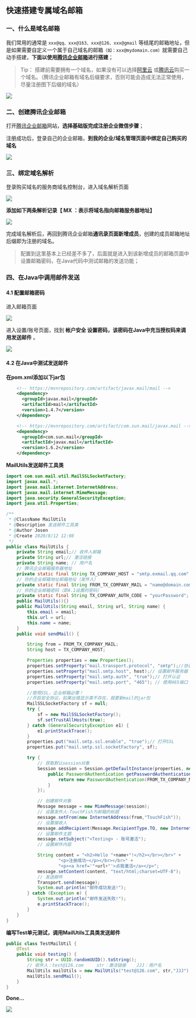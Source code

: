 ## 快速搭建专属域名邮箱



### 一、什么是域名邮箱

我们常用的通常是 `xxx@qq、xxx@163、xxx@126、xxx@gmail` 等结尾的邮箱地址，但是如果需要自定义一个属于自己域名的邮箱`（如：xxx@mydomain.com）`就需要自己动手搭建，**下面以使用<a href="   https://exmail.qq.com/" target=" _blank ">腾讯企业邮箱</a>进行搭建**；

> Tip： 搭建前需要拥有一个域名，如果没有可以选择<a href=" https://wanwang.aliyun.com/ " target="_blank">阿里云</a> 或<a href="  https://dnspod.cloud.tencent.com/ " target="_blank">腾讯云</a>购买一个域名。（腾讯企业邮箱有域名后缀要求，否则可能会造成无法正常使用，尽量注册图下后缀的域名）

<img src="./imgs/domains.png"/>



### 二、创建腾讯企业邮箱

打开<a href="   https://exmail.qq.com/  " target="_blank">腾讯企业邮箱</a>网站，**选择基础版完成注册企业微信步骤**；

注册成功后，登录自己的企业邮箱，**到我的企业/域名管理页面中绑定自己购买的域名**

<img src="./imgs/domains3.png"/>





### 三、绑定域名解析

登录购买域名的服务商域名控制台，进入域名解析页面

<img src="./imgs/domains4.png"/>

**添加如下两条解析记录【 MX ：表示将域名指向邮箱服务器地址】**

<img src="./imgs/domains5.png"/>



完成域名解析后，再回到腾讯企业邮箱**通讯录页面新增成员**，创建的成员邮箱地址后缀即为注册的域名。

> 配置到这里基本上已经差不多了，后面就是进入到该新增成员的邮箱页面中设置邮箱密码，在Java代码中测试邮箱的发送功能；



### 四、在Java中调用邮件发送

#### 4.1 配置邮箱密码

进入邮箱页面

<img src="./imgs/domains7.png"/>

进入设置/账号页面，找到 **帐户安全 设置密码，该密码在Java中充当授权码来调用发送邮件** 。

<img src="./imgs/domains8.png"/>

#### 4.2 在Java中测试发送邮件

**在pom.xml添加以下jar包**

```xml
    <!-- https://mvnrepository.com/artifact/javax.mail/mail -->
    <dependency>
      <groupId>javax.mail</groupId>
      <artifactId>mail</artifactId>
      <version>1.4.7</version>
    </dependency>

    <!-- https://mvnrepository.com/artifact/com.sun.mail/javax.mail -->
    <dependency>
      <groupId>com.sun.mail</groupId>
      <artifactId>javax.mail</artifactId>
      <version>1.6.2</version>
    </dependency>
```



**MailUtils发送邮件工具类**

```java
import com.sun.mail.util.MailSSLSocketFactory;
import javax.mail.*;
import javax.mail.internet.InternetAddress;
import javax.mail.internet.MimeMessage;
import java.security.GeneralSecurityException;
import java.util.Properties;

/**
 * @ClassName MailUtils
 * @Description 发送邮件工具类
 * @Author Josen
 * @Create 2020/8/12 12:08
 */
public class MailUtils {
    private String email;// 收件人邮箱
    private String url;// 激活链接
    private String name; // 用户名
    // 腾讯企业邮箱服务器地址
    private static final String TX_COMPANY_HOST = "smtp.exmail.qq.com";
    // 你的企业邮箱地址邮箱地址（发件人）
    private static final String FROM_TX_COMPANY_MAIL = "name@domain.com";
    // 你的企业邮箱密码（即4.1设置的密码）
    private static final String TX_COMPANY_AUTH_CODE = "yourPassword";
    public MailUtils(){}
    public MailUtils(String email, String url, String name) {
        this.email = email;
        this.url = url;
        this.name = name;
    }
    public void sendMail() {

        String from = FROM_TX_COMPANY_MAIL;
        String host = TX_COMPANY_HOST;

        Properties properties = new Properties();
        properties.setProperty("mail.transport.protocol", "smtp");//协议
        properties.setProperty("mail.smtp.host", host);// 设置邮件服务器
        properties.setProperty("mail.smtp.auth", "true");// 打开认证
        properties.setProperty("mail.smtp.port", "465"); // 使用465端口

        //使用SSL，企业邮箱必需！
        //开启安全协议，如果出错显示类不存在，就更新mail的jar包
        MailSSLSocketFactory sf = null;
        try {
            sf = new MailSSLSocketFactory();
            sf.setTrustAllHosts(true);
        } catch (GeneralSecurityException e1) {
            e1.printStackTrace();
        }
        properties.put("mail.smtp.ssl.enable", "true");// 打开SSL
        properties.put("mail.smtp.ssl.socketFactory", sf);

        try {
            // 获取默认session对象
            Session session = Session.getDefaultInstance(properties, new Authenticator() {
                public PasswordAuthentication getPasswordAuthentication() {
                    return new PasswordAuthentication(FROM_TX_COMPANY_MAIL, TX_COMPANY_AUTH_CODE); // 发件人邮箱账号、授权码
                }
            });

            // 创建邮件对象
            Message message = new MimeMessage(session);
            // 设置发件人-TouchFish为邮箱的标题
            message.setFrom(new InternetAddress(from,"TouchFish"));
            // 设置接收人
            message.addRecipient(Message.RecipientType.TO, new InternetAddress(email));
            // 设置邮件主题
            message.setSubject("<Testing> - 账号激活");
            // 设置邮件内容

            String content = "<h2>Hello "+name+"!</h2></br></br>" +
                    "<p>注册成功~</p></br></br>" +
                    "<p><a href='"+url+"'>点我激活</a></p>";
            message.setContent(content, "text/html;charset=UTF-8");
            // 发送邮件
            Transport.send(message);
            System.out.println("邮件成功发送!");
        } catch (Exception e) {
            System.out.println("邮件发送失败!");
            e.printStackTrace();
        }
    }
}

```



**编写Test单元测试，调用MailUtils工具类发送邮件**

```java
public class TestMailUtil {
    @Test
    public void testing() {
        String str = UUID.randomUUID().toString();
        // 收件人：test@126.com 	str：激活链接	JJJ：用户名
        MailUtils mailUtils = new MailUtils("test@126.com", str,"JJJ");
        mailUtils.sendMail();
    }
}
```



**Done...**

<img src="./imgs/sendMailFinish.png"/>

